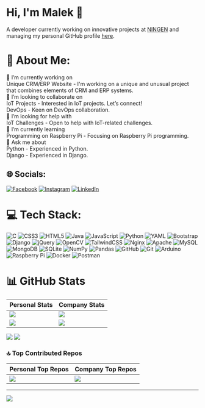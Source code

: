 # Hi, I'm Malek 👋
A developer currently working on innovative projects at [NINGEN](https://github.com/malek-ningen) and managing my personal GitHub profile [here](https://github.com/Malek59).

# 💫 About Me:
🔭 I’m currently working on<br>Unique CRM/ERP Website - I'm working on a unique and unusual project that combines elements of CRM and ERP systems.<br>👯 I’m looking to collaborate on<br>IoT Projects - Interested in IoT projects. Let’s connect!<br>DevOps - Keen on DevOps collaboration.<br>🤝 I’m looking for help with<br>IoT Challenges - Open to help with IoT-related challenges.<br>🌱 I’m currently learning<br>Programming on Raspberry Pi - Focusing on Raspberry Pi programming.<br>💬 Ask me about<br>Python - Experienced in Python.<br>Django - Experienced in Django.

## 🌐 Socials:
[![Facebook](https://img.shields.io/badge/Facebook-%231877F2.svg?logo=Facebook&logoColor=white)](https://facebook.com/malek.kharoubi.59) [![Instagram](https://img.shields.io/badge/Instagram-%23E4405F.svg?logo=Instagram&logoColor=white)](https://instagram.com/malek_kharoubi7) [![LinkedIn](https://img.shields.io/badge/LinkedIn-%230077B5.svg?logo=linkedin&logoColor=white)](https://linkedin.com/in/kharroubi-malek-b7bb04281) 

# 💻 Tech Stack:
![C](https://img.shields.io/badge/c-%2300599C.svg?style=flat&logo=c&logoColor=white) ![CSS3](https://img.shields.io/badge/css3-%231572B6.svg?style=flat&logo=css3&logoColor=white) ![HTML5](https://img.shields.io/badge/html5-%23E34F26.svg?style=flat&logo=html5&logoColor=white) ![Java](https://img.shields.io/badge/java-%23ED8B00.svg?style=flat&logo=openjdk&logoColor=white) ![JavaScript](https://img.shields.io/badge/javascript-%23323330.svg?style=flat&logo=javascript&logoColor=%23F7DF1E) ![Python](https://img.shields.io/badge/python-3670A0?style=flat&logo=python&logoColor=ffdd54) ![YAML](https://img.shields.io/badge/yaml-%23ffffff.svg?style=flat&logo=yaml&logoColor=151515) ![Bootstrap](https://img.shields.io/badge/bootstrap-%238511FA.svg?style=flat&logo=bootstrap&logoColor=white) ![Django](https://img.shields.io/badge/django-%23092E20.svg?style=flat&logo=django&logoColor=white) ![jQuery](https://img.shields.io/badge/jquery-%230769AD.svg?style=flat&logo=jquery&logoColor=white) ![OpenCV](https://img.shields.io/badge/opencv-%23white.svg?style=flat&logo=opencv&logoColor=white) ![TailwindCSS](https://img.shields.io/badge/tailwindcss-%2338B2AC.svg?style=flat&logo=tailwind-css&logoColor=white) ![Nginx](https://img.shields.io/badge/nginx-%23009639.svg?style=flat&logo=nginx&logoColor=white) ![Apache](https://img.shields.io/badge/apache-%23D42029.svg?style=flat&logo=apache&logoColor=white) ![MySQL](https://img.shields.io/badge/mysql-4479A1.svg?style=flat&logo=mysql&logoColor=white) ![MongoDB](https://img.shields.io/badge/MongoDB-%234ea94b.svg?style=flat&logo=mongodb&logoColor=white) ![SQLite](https://img.shields.io/badge/sqlite-%2307405e.svg?style=flat&logo=sqlite&logoColor=white) ![NumPy](https://img.shields.io/badge/numpy-%23013243.svg?style=flat&logo=numpy&logoColor=white) ![Pandas](https://img.shields.io/badge/pandas-%23150458.svg?style=flat&logo=pandas&logoColor=white) ![GitHub](https://img.shields.io/badge/github-%23121011.svg?style=flat&logo=github&logoColor=white) ![Git](https://img.shields.io/badge/git-%23F05033.svg?style=flat&logo=git&logoColor=white) ![Arduino](https://img.shields.io/badge/-Arduino-00979D?style=flat&logo=Arduino&logoColor=white) ![Raspberry Pi](https://img.shields.io/badge/-RaspberryPi-C51A4A?style=flat&logo=Raspberry-Pi) ![Docker](https://img.shields.io/badge/docker-%230db7ed.svg?style=flat&logo=docker&logoColor=white) ![Postman](https://img.shields.io/badge/Postman-FF6C37?style=flat&logo=postman&logoColor=white)

# 📊 GitHub Stats

| **Personal Stats** | **Company Stats** |
| --- | --- |
| ![](https://github-readme-stats.vercel.app/api?username=Malek59&theme=vue-dark&hide_border=false&include_all_commits=false&count_private=false) | ![](https://github-readme-stats.vercel.app/api?username=malek-ningen&theme=vue-dark&hide_border=false&include_all_commits=false&count_private=false) |
| ![](https://github-readme-streak-stats.herokuapp.com/?user=Malek59&theme=vue-dark&hide_border=false) | ![](https://github-readme-streak-stats.herokuapp.com/?user=malek-ningen&theme=vue-dark&hide_border=false) |
![](https://github-readme-stats.vercel.app/api?username=Malek59&theme=vue-dark&hide_border=false&include_all_commits=false&count_private=false&token=YOUR_PAT_TOKEN)
![](https://github-readme-stats.vercel.app/api?username=malek-ningen&theme=vue-dark&hide_border=false&include_all_commits=false&count_private=false&token=YOUR_PAT_TOKEN)

### 🔝 Top Contributed Repos

| **Personal Top Repos** | **Company Top Repos** |
| --- | --- |
| ![](https://github-contributor-stats.vercel.app/api?username=Malek59&limit=5&theme=dark&combine_all_yearly_contributions=true) | ![](https://github-contributor-stats.vercel.app/api?username=malek-ningen&limit=5&theme=dark&combine_all_yearly_contributions=true) |

--- 
[![](https://visitcount.itsvg.in/api?id=Malek59&icon=3&color=1)](https://visitcount.itsvg.in)
